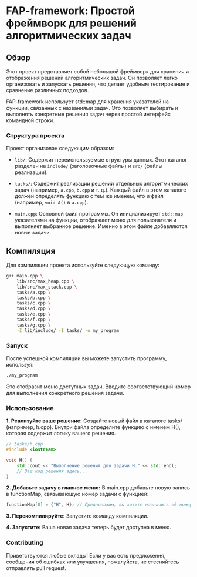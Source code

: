 # FAP-framework: Простой фреймворк для решений алгоритмических задач

## Обзор

Этот проект представляет собой небольшой фреймворк для хранения и отображения решений алгоритмических задач. Он позволяет легко организовать и запускать решения, что делает удобным тестирование и сравнение различных подходов.

FAP-framework использует std::map для хранения указателей на функции, связанных с названиями задач. Это позволяет выбирать и выполнять конкретные решения задач через простой интерфейс командной строки.

### Структура проекта

Проект организован следующим образом:

*   `lib/`: Содержит переиспользуемые структуры данных. Этот каталог разделен на `include/` (заголовочные файлы) и `src/` (файлы реализации). 

*   `tasks/`: Содержит реализации решений отдельных алгоритмических задач (например, `a.cpp`, `b.cpp` и т. д.). Каждый файл в этом каталоге должен определять функцию с тем же именем, что и файл (например, `void A()` в `a.cpp`).

*   `main.cpp`: Основной файл программы. Он инициализирует `std::map` указателями на функции, отображает меню для пользователя и выполняет выбранное решение.  Именно в этом файле добавляются новые задачи.


## Компиляция

Для компиляции проекта используйте следующую команду:

```bash
g++ main.cpp \
    lib/src/max_heap.cpp \
    lib/src/max_stack.cpp \
    tasks/a.cpp \
    tasks/b.cpp \
    tasks/c.cpp \
    tasks/d.cpp \
    tasks/e.cpp \
    tasks/f.cpp \
    tasks/g.cpp \
    -I lib/include/ -I tasks/ -o my_program
```

### Запуск
После успешной компиляции вы можете запустить программу, используя:

```bash
./my_program
```

Это отобразит меню доступных задач. Введите соответствующий номер для выполнения конкретного решения задачи.


### Использование

**1. Реализуйте ваше решение:** Создайте новый файл в каталоге tasks/ (например, h.cpp). Внутри файла определите функцию с именем H(), которая содержит логику вашего решения. 

```c++
// tasks/h.cpp
#include <iostream>

void H() {
    std::cout << "Выполнение решения для задачи H." << std::endl;
    // Ваш код решения здесь...
}
```

**2. Добавьте задачу в главное меню:** В main.cpp добавьте новую запись в functionMap, связывающую номер задачи с функцией:

```c++
functionMap[8] = {"H", H}; // Предположим, вы хотите назначить ей номер 8
```

**3. Перекомпилируйте:** Запустите команду компиляции.

**4. Запустите:** Ваша новая задача теперь будет доступна в меню.


### Contributing
Приветствуются любые вклады! Если у вас есть предложения, сообщения об ошибках или улучшения, пожалуйста, не стесняйтесь отправлять pull request.

